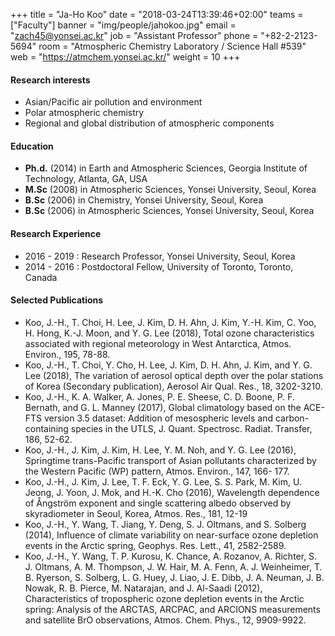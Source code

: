+++
title = "Ja-Ho Koo"
date = "2018-03-24T13:39:46+02:00"
teams = ["Faculty"]
banner = "img/people/jahokoo.jpg"
email = "zach45@yonsei.ac.kr"
job = "Assistant Professor"
phone = "+82-2-2123-5694"
room = "Atmospheric Chemistry Laboratory / Science Hall #539"
web = "https://atmchem.yonsei.ac.kr/"
weight = 10
+++

#### Research interests
+ Asian/Pacific air pollution and environment
+ Polar atmospheric chemistry
+ Regional and global distribution of atmospheric components

#### Education
+ **Ph.d.** (2014) in Earth and Atmospheric Sciences, Georgia Institute of Technology, Atlanta, GA, USA
+ **M.Sc** (2008) in Atmospheric Sciences, Yonsei University, Seoul, Korea
+ **B.Sc** (2006) in Chemistry, Yonsei University, Seoul, Korea
+ **B.Sc** (2006) in Atmospheric Sciences, Yonsei University, Seoul, Korea

#### Research Experience
+ 2016 - 2019 : Research Professor, Yonsei University, Seoul, Korea
+ 2014 - 2016 : Postdoctoral Fellow, University of Toronto, Toronto, Canada

#### Selected Publications
+ Koo, J.-H., T. Choi, H. Lee, J. Kim, D. H. Ahn, J. Kim, Y.-H. Kim, C. Yoo, H. Hong, K.-J. Moon, and Y. G. Lee (2018), Total ozone characteristics associated with regional meteorology in West Antarctica, Atmos. Environ., 195, 78-88.
+ Koo, J.-H., T. Choi, Y. Cho, H. Lee, J. Kim, D. H. Ahn, J. Kim, and Y. G. Lee (2018), The variation of aerosol optical depth over the polar stations of Korea (Secondary publication), Aerosol Air Qual. Res., 18, 3202-3210.
+ Koo, J.-H., K. A. Walker, A. Jones, P. E. Sheese, C. D. Boone, P. F. Bernath, and G. L. Manney (2017), Global climatology based on the ACE-FTS version 3.5 dataset: Addition of mesospheric levels and carbon-containing species in the UTLS, J. Quant. Spectrosc. Radiat. Transfer, 186, 52-62.
+ Koo, J.-H., J. Kim, J. Kim, H. Lee, Y. M. Noh, and Y. G. Lee (2016), Springtime trans-Pacific transport of Asian pollutants characterized by the Western Pacific (WP) pattern, Atmos. Environ., 147, 166- 177.
+ Koo, J.-H., J. Kim, J. Lee, T. F. Eck, Y. G. Lee, S. S. Park, M. Kim, U. Jeong, J. Yoon, J. Mok, and H.-K. Cho (2016), Wavelength dependence of Ångström exponent and single scattering albedo observed by skyradiometer in Seoul, Korea, Atmos. Res., 181, 12-19
+ Koo, J.-H., Y. Wang, T. Jiang, Y. Deng, S. J. Oltmans, and S. Solberg (2014), Influence of climate variability on near-surface ozone depletion events in the Arctic spring, Geophys. Res. Lett., 41, 2582-2589.
+ Koo, J.-H., Y. Wang, T. P. Kurosu, K. Chance, A. Rozanov, A. Richter, S. J. Oltmans, A. M. Thompson, J. W. Hair, M. A. Fenn, A. J. Weinheimer, T. B. Ryerson, S. Solberg, L. G. Huey, J. Liao, J. E. Dibb, J. A. Neuman, J. B. Nowak, R. B. Pierce, M. Natarajan, and J. Al-Saadi (2012), Characteristics of tropospheric ozone depletion events in the Arctic spring: Analysis of the ARCTAS, ARCPAC, and ARCIONS measurements and satellite BrO observations, Atmos. Chem. Phys., 12, 9909-9922.  
